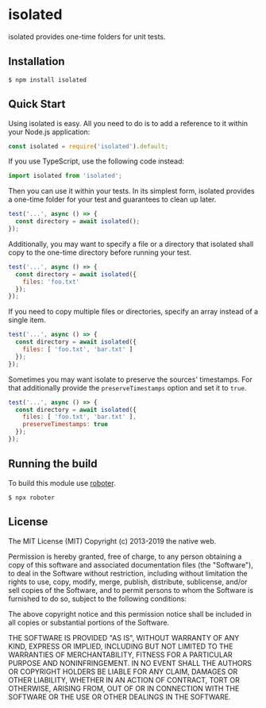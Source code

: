 # isolated

isolated provides one-time folders for unit tests.

## Installation

```shell
$ npm install isolated
```

## Quick Start

Using isolated is easy. All you need to do is to add a reference to it within your Node.js application:

```javascript
const isolated = require('isolated').default;
```

If you use TypeScript, use the following code instead:

```typescript
import isolated from 'isolated';
```

Then you can use it within your tests. In its simplest form, isolated provides a one-time folder for your test and guarantees to clean up later.

```javascript
test('...', async () => {
  const directory = await isolated();
});
```

Additionally, you may want to specify a file or a directory that isolated shall copy to the one-time directory before running your test.

```javascript
test('...', async () => {
  const directory = await isolated({
    files: 'foo.txt'
  });
});
```

If you need to copy multiple files or directories, specify an array instead of a single item.

```javascript
test('...', async () => {
  const directory = await isolated({
    files: [ 'foo.txt', 'bar.txt' ]
  });
});
```

Sometimes you may want isolate to preserve the sources' timestamps. For that additionally provide the `preserveTimestamps` option and set it to `true`.

```javascript
test('...', async () => {
  const directory = await isolated({
    files: [ 'foo.txt', 'bar.txt' ],
    preserveTimestamps: true
  });
});
```

## Running the build

To build this module use [roboter](https://www.npmjs.com/package/roboter).

```shell
$ npx roboter
```

## License

The MIT License (MIT)
Copyright (c) 2013-2019 the native web.

Permission is hereby granted, free of charge, to any person obtaining a copy of this software and associated documentation files (the "Software"), to deal in the Software without restriction, including without limitation the rights to use, copy, modify, merge, publish, distribute, sublicense, and/or sell copies of the Software, and to permit persons to whom the Software is furnished to do so, subject to the following conditions:

The above copyright notice and this permission notice shall be included in all copies or substantial portions of the Software.

THE SOFTWARE IS PROVIDED "AS IS", WITHOUT WARRANTY OF ANY KIND, EXPRESS OR IMPLIED, INCLUDING BUT NOT LIMITED TO THE WARRANTIES OF MERCHANTABILITY, FITNESS FOR A PARTICULAR PURPOSE AND NONINFRINGEMENT. IN NO EVENT SHALL THE AUTHORS OR COPYRIGHT HOLDERS BE LIABLE FOR ANY CLAIM, DAMAGES OR OTHER LIABILITY, WHETHER IN AN ACTION OF CONTRACT, TORT OR OTHERWISE, ARISING FROM, OUT OF OR IN CONNECTION WITH THE SOFTWARE OR THE USE OR OTHER DEALINGS IN THE SOFTWARE.
